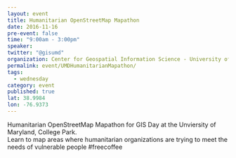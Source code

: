 ```yaml
---
layout: event
title: Humanitarian OpenStreetMap Mapathon
date: 2016-11-16
pre-event: false
time: "9:00am - 3:00pm"
speaker: 
twitter: "@gisumd"
organization: Center for Geospatial Information Science - University of Maryland, College Park
permalink: event/UMDHumanitarianMapathon/
tags: 
  - wednesday
category: event
published: true
lat: 38.9984
lon: -76.9373
---
```


Humanitarian OpenStreetMap Mapathon for GIS Day at the Unviersity of Maryland, College Park.  
Learn to map areas where humanitarian organizations are trying to meet the needs of vulnerable people  #freecoffee
